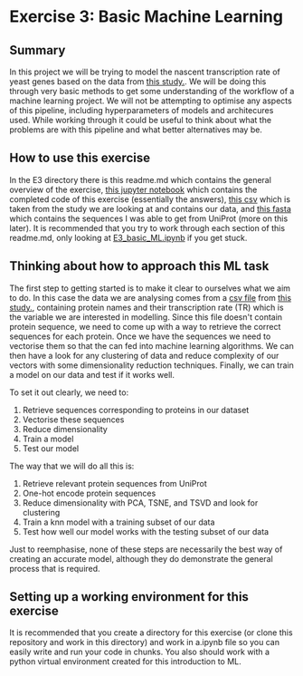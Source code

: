 # Exercise 3: Basic Machine Learning

## Summary
In this project we will be trying to model the nascent transcription rate of yeast genes based on the data from [this study.](https://www.ncbi.nlm.nih.gov/pmc/articles/PMC2982843/). We will be doing this through very basic methods to get some understanding of the workflow of a machine learning project. We will not be attempting to optimise any aspects of this pipeline, including hyperparameters of models and architecures used. While working through it could be useful to think about what the problems are with this pipeline and what better alternatives may be.

## How to use this exercise
In the E3 directory there is this readme.md which contains the general overview of the exercise, [this jupyter notebook](https://github.com/ABarancewicz/Introduction_to_ML/blob/main/E3-basic_ml/E3_basic_ML.ipynb) which contains the completed code of this exercise \(essentially the answers\), [this csv](https://github.com/ABarancewicz/Introduction_to_ML/blob/main/E3-basic_ml/yeast_gene_tr.csv) which is taken from the study we are looking at and contains our data, and [this fasta](https://github.com/ABarancewicz/Introduction_to_ML/blob/main/E3-basic_ml/unprocessed.fasta) which contains the sequences I was able to get from UniProt \(more on this later\). It is recommended that you try to work through each section of this readme.md, only looking at [E3_basic_ML.ipynb](https://github.com/ABarancewicz/Introduction_to_ML/blob/main/E3-basic_ml/E3_basic_ML.ipynb) if you get stuck. 

## Thinking about how to approach this ML task
The first step to getting started is to make it clear to ourselves what we aim to do. In this case the data we are analysing comes from a [csv file](https://github.com/ABarancewicz/Introduction_to_ML/blob/main/E3-basic_ml/yeast_gene_tr.csv) from [this study.](https://www.ncbi.nlm.nih.gov/pmc/articles/PMC2982843/), containing protein names and their transcription rate \(TR\) which is the variable we are interested in modelling. Since this file doesn't contain protein sequence, we need to come up with a way to retrieve the correct sequences for each protein. Once we have the sequences we need to vectorise them so that the can fed into machine learning algorithms. We can then have a look for any clustering of data and reduce complexity of our vectors with some dimensionality reduction techniques. Finally, we can train a model on our data and test if it works well.

To set it out clearly, we need to:
1. Retrieve sequences corresponding to proteins in our dataset
2. Vectorise these sequences
3. Reduce dimensionality
4. Train a model
5. Test our model

The way that we will do all this is:
1. Retrieve relevant protein sequences from UniProt
2. One-hot encode protein sequences
3. Reduce dimensionality with PCA, TSNE, and TSVD and look for clustering
4. Train a knn model with a training subset of our data
5. Test how well our model works with the testing subset of our data

Just to reemphasise, none of these steps are necessarily the best way of creating an accurate model, although they do demonstrate the general process that is required.

## Setting up a working environment for this exercise
It is recommended that you create a directory for this exercise \(or clone this repository and work in this directory\) and work in a.ipynb file so you can easily write and run your code in chunks. You also should work with a python virtual environment created for this introduction to ML.



